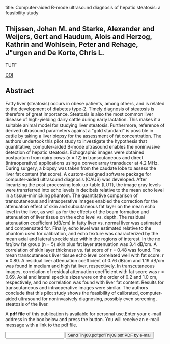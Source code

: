 title: Computer-aided B-mode ultrasound diagnosis of hepatic steatosis: a feasibility study

## Thijssen, Johan M. and Starke, Alexander and Weijers, Gert and Haudum, Alois and Herzog, Kathrin and Wohlsein, Peter and Rehage, J"urgen and De Korte, Chris L.
TUFF

<a href="https://doi.org/10.1109/TUFFC.2008.797">DOI</a>

## Abstract
Fatty liver (steatosis) occurs in obese patients, among others, and is related to the development of diabetes type-2. Timely diagnosis of steatosis is therefore of great importance. Steatosis is also the most common liver disease of high-yielding dairy cattle during early lactation. This makes it a suitable animal model for studying liver steatosis. Furthermore, reference of derived ultrasound parameters against a "gold standard" is possible in cattle by taking a liver biopsy for the assessment of fat concentration. The authors undertook this pilot study to investigate the hypothesis that quantitative, computer-aided B-mode ultrasound enables the noninvasive detection of hepatic steatosis. Echographic images were obtained postpartum from dairy cows (n = 12) in transcutaneous and direct (intraoperative) applications using a convex array transducer at 4.2 MHz. During surgery, a biopsy was taken from the caudate lobe to assess the liver fat content (fat score). A custom-designed software package for computer-aided ultrasound diagnosis (CAUS) was developed. After linearizing the post-processing look-up-table (LUT), the image gray levels were transferred into echo levels in decibels relative to the mean echo level in a tissue-mimicking phantom. The quantitative comparison of transcutaneous and intraoperative images enabled the correction for the attenuation effect of skin and subcutaneous fat layer on the mean echo level in the liver, as well as for the effects of the beam formation and attenuation of liver tissue on the echo level vs. depth. The residual attenuation coefficient (dB/cm) in fatty liver vs. normal liver was estimated and compensated for. Finally, echo level was estimated relative to the phantom used for calibration, and echo texture was characterized by the mean axial and lateral speckle size within the regions of interest. In the no fat/low fat group (n = 5) skin plus fat layer attenuation was 3.4 dB/cm. A correlation of skin layer thickness vs. fat score of r = 0.48 was found. The mean transcutaneous liver tissue echo level correlated well with fat score: r = 0.80. A residual liver attenuation coefficient of 0.76 dB/cm and 1.19 dB/cm was found in medium and high fat liver, respectively. In transcutaneous images, correlation of residual attenuation coefficient with fat score was r = 0.69. Axial and lateral speckle sizes were on the order of 0.2 and 1.0 cm, respectively, and no correlation was found with liver fat content. Results for transcutaneous and intraoperative images were similar. The authors conclude that this pilot study shows the feasibility of calibrated, computer-aided ultrasound for noninvasively diagnosing, possibly even screening, steatosis of the liver.

A <b>pdf file</b> of this publication is available for personal use.Enter your e-mail address in the box below and press the button. You will receive an e-mail message with a link to the pdf file.
<form action="sender.php">  <input type="text" name="email">  <input type="submit" value="Send Thij08.pdf:pdfThij08.pdf:PDF by e-mail"></form>